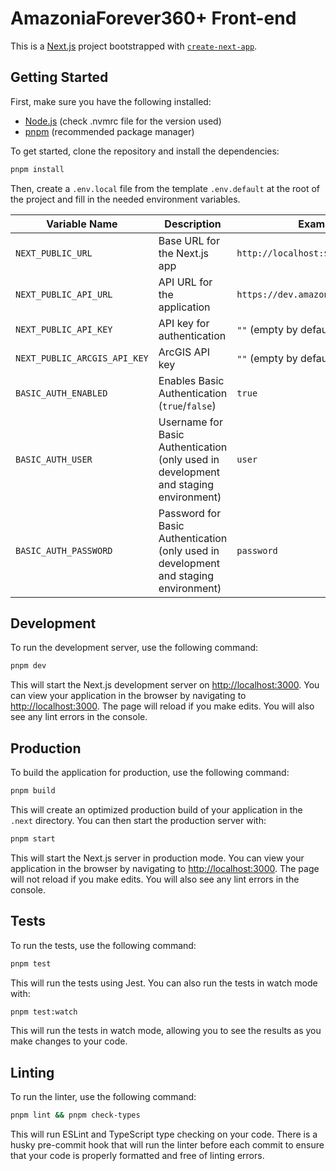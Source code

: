 # AmazoniaForever360+ Front-end

This is a [Next.js](https://nextjs.org/) project bootstrapped with [`create-next-app`](https://github.com/vercel/next.js/tree/canary/packages/create-next-app).

## Getting Started

First, make sure you have the following installed:
- [Node.js](https://nodejs.org) (check .nvmrc file for the version used)
- [pnpm](https://pnpm.io) (recommended package manager)


To get started, clone the repository and install the dependencies:

```bash
pnpm install
```

Then, create a `.env.local` file from the template `.env.default` at the root of the project and fill in the needed environment variables.

| Variable Name               | Description                                    | Example Value                                      |
|-----------------------------|------------------------------------------------|--------------------------------------------------|
| `NEXT_PUBLIC_URL`           | Base URL for the Next.js app                   | `http://localhost:$PORT`                        |
| `NEXT_PUBLIC_API_URL`       | API URL for the application                     | `https://dev.amazoniaforever360.org/api`        |
| `NEXT_PUBLIC_API_KEY`       | API key for authentication                      | `""` (empty by default)                         |
| `NEXT_PUBLIC_ARCGIS_API_KEY` | ArcGIS API key                     | `""` (empty by default)                         |
| `BASIC_AUTH_ENABLED`        | Enables Basic Authentication (`true`/`false`)  | `true`                                          |
| `BASIC_AUTH_USER`           | Username for Basic Authentication (only used in development and staging environment)              | `user`                                          |
| `BASIC_AUTH_PASSWORD`       | Password for Basic Authentication (only used in development and staging environment)             | `password`                                      |

## Development
To run the development server, use the following command:

```bash
pnpm dev
```

This will start the Next.js development server on [http://localhost:3000](http://localhost:3000).
You can view your application in the browser by navigating to [http://localhost:3000](http://localhost:3000).
The page will reload if you make edits. You will also see any lint errors in the console.

## Production
To build the application for production, use the following command:

```bash
pnpm build
```
This will create an optimized production build of your application in the `.next` directory.
You can then start the production server with:

```bash
pnpm start
```
This will start the Next.js server in production mode. You can view your application in the browser by navigating to [http://localhost:3000](http://localhost:3000).
The page will not reload if you make edits. You will also see any lint errors in the console.

## Tests
To run the tests, use the following command:

```bash
pnpm test
```


This will run the tests using Jest. You can also run the tests in watch mode with:

```bash
pnpm test:watch
```
This will run the tests in watch mode, allowing you to see the results as you make changes to your code.

## Linting
To run the linter, use the following command:

```bash
pnpm lint && pnpm check-types
```
This will run ESLint and TypeScript type checking on your code. There is a husky pre-commit hook that will run the linter before each commit to ensure that your code is properly formatted and free of linting errors.